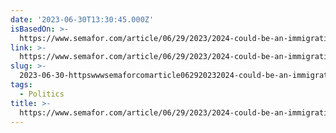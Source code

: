 ```yaml
---
date: '2023-06-30T13:30:45.000Z'
isBasedOn: >-
  https://www.semafor.com/article/06/29/2023/2024-could-be-an-immigration-election-in-new-york
link: >-
  https://www.semafor.com/article/06/29/2023/2024-could-be-an-immigration-election-in-new-york
slug: >-
  2023-06-30-httpswwwsemaforcomarticle062920232024-could-be-an-immigration-election-in-new-york
tags:
  - Politics
title: >-
  https://www.semafor.com/article/06/29/2023/2024-could-be-an-immigration-election-in-new-york
---
```


